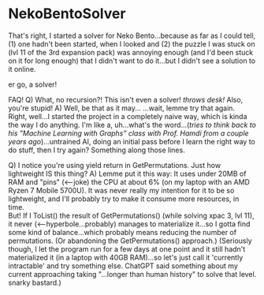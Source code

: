 ﻿# NekoBentoSolver

That's right, I started a solver for Neko Bento...because as far as I could tell, (1) one hadn't been started, when I looked and (2) the puzzle I was stuck on (lvl 11 of the 3rd expansion pack) was annoying enough (and I'd been stuck on it for long enough) that I didn't want to do it...but I didn't see a solution to it online.

er go, a solver!

FAQ!
Q) What, no recursion?! This isn't even a solver! *throws desk!*  Also, you're stupid!
A) Well, be that as it may...
...wait, lemme try that again.  
Right, well...I started the project in a completely naive way, which is kinda the way I do anything.  I'm like a, uh...what's the word...(*tries to think back to his "Machine Learning with Graphs" class with Prof. Hamdi from a couple years ago*)...untrained AI, doing an initial pass before I learn the right way to do stuff, then I try again?  Something along those lines.

Q) I notice you're using yield return in GetPermutations.  Just how lightweight IS this thing?
A) Lemme put it this way: It uses under 20MB of RAM and "pins" (<--joke) the CPU at about 6% (on my laptop with an AMD Ryzen 7 Mobile 5700U).  It was never really my intention for it to be so lightweight, and I'll probably try to make it consume more resources, in time.  
But! If I ToList() the result of GetPermutations() (while solving xpac 3, lvl 11), it never (<--hyperbole...probably) manages to materialize it...so I gotta find some kind of balance...which probably means reducing the number of permutations.  (Or abandoning the GetPermutations() approach.)
(Seriously though, I let the program run for a few days at one point and it still hadn't materialized it (in a laptop with 40GB RAM)...so let's just call it 'currently intractable' and try something else.  ChatGPT said something about my current approaching taking "...longer than human history" to solve that level.  snarky bastard.)
